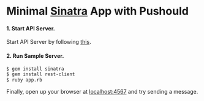 # Minimal [Sinatra](http://www.sinatrarb.com/) App with Pushould

#### 1. Start API Server.
Start API Server by following [this](https://github.com/Pushould/pushould).

#### 2. Run Sample Server.
```sh
$ gem install sinatra
$ gem install rest-client
$ ruby app.rb
```

Finally, open up your browser at [localhost:4567](http://localhost:4567) and try
sending a message.
